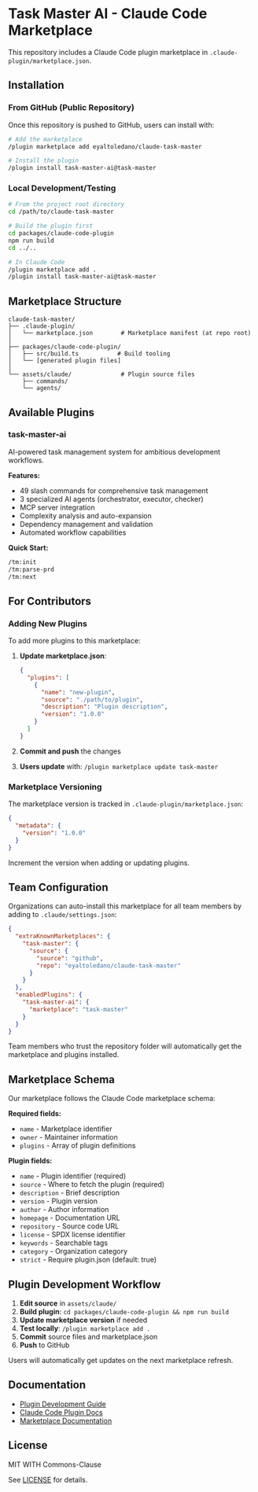 # Task Master AI - Claude Code Marketplace

This repository includes a Claude Code plugin marketplace in `.claude-plugin/marketplace.json`.

## Installation

### From GitHub (Public Repository)

Once this repository is pushed to GitHub, users can install with:

```bash
# Add the marketplace
/plugin marketplace add eyaltoledano/claude-task-master

# Install the plugin
/plugin install task-master-ai@task-master
```

### Local Development/Testing

```bash
# From the project root directory
cd /path/to/claude-task-master

# Build the plugin first
cd packages/claude-code-plugin
npm run build
cd ../..

# In Claude Code
/plugin marketplace add .
/plugin install task-master-ai@task-master
```

## Marketplace Structure

```
claude-task-master/
├── .claude-plugin/
│   └── marketplace.json        # Marketplace manifest (at repo root)
│
├── packages/claude-code-plugin/
│   ├── src/build.ts           # Build tooling
│   └── [generated plugin files]
│
└── assets/claude/              # Plugin source files
    ├── commands/
    └── agents/
```

## Available Plugins

### task-master-ai

AI-powered task management system for ambitious development workflows.

**Features:**

- 49 slash commands for comprehensive task management
- 3 specialized AI agents (orchestrator, executor, checker)
- MCP server integration
- Complexity analysis and auto-expansion
- Dependency management and validation
- Automated workflow capabilities

**Quick Start:**

```bash
/tm:init
/tm:parse-prd
/tm:next
```

## For Contributors

### Adding New Plugins

To add more plugins to this marketplace:

1. **Update marketplace.json**:

   ```json
   {
     "plugins": [
       {
         "name": "new-plugin",
         "source": "./path/to/plugin",
         "description": "Plugin description",
         "version": "1.0.0"
       }
     ]
   }
   ```

2. **Commit and push** the changes

3. **Users update** with: `/plugin marketplace update task-master`

### Marketplace Versioning

The marketplace version is tracked in `.claude-plugin/marketplace.json`:

```json
{
  "metadata": {
    "version": "1.0.0"
  }
}
```

Increment the version when adding or updating plugins.

## Team Configuration

Organizations can auto-install this marketplace for all team members by adding to `.claude/settings.json`:

```json
{
  "extraKnownMarketplaces": {
    "task-master": {
      "source": {
        "source": "github",
        "repo": "eyaltoledano/claude-task-master"
      }
    }
  },
  "enabledPlugins": {
    "task-master-ai": {
      "marketplace": "task-master"
    }
  }
}
```

Team members who trust the repository folder will automatically get the marketplace and plugins installed.

## Marketplace Schema

Our marketplace follows the Claude Code marketplace schema:

**Required fields:**

- `name` - Marketplace identifier
- `owner` - Maintainer information
- `plugins` - Array of plugin definitions

**Plugin fields:**

- `name` - Plugin identifier (required)
- `source` - Where to fetch the plugin (required)
- `description` - Brief description
- `version` - Plugin version
- `author` - Author information
- `homepage` - Documentation URL
- `repository` - Source code URL
- `license` - SPDX license identifier
- `keywords` - Searchable tags
- `category` - Organization category
- `strict` - Require plugin.json (default: true)

## Plugin Development Workflow

1. **Edit source** in `assets/claude/`
2. **Build plugin**: `cd packages/claude-code-plugin && npm run build`
3. **Update marketplace version** if needed
4. **Test locally**: `/plugin marketplace add .`
5. **Commit** source files and marketplace.json
6. **Push** to GitHub

Users will automatically get updates on the next marketplace refresh.

## Documentation

- [Plugin Development Guide](CLAUDE_CODE_PLUGIN.md)
- [Claude Code Plugin Docs](https://docs.claude.com/en/docs/claude-code/plugins)
- [Marketplace Documentation](https://docs.claude.com/en/docs/claude-code/plugin-marketplaces)

## License

MIT WITH Commons-Clause

See [LICENSE](LICENSE) for details.
